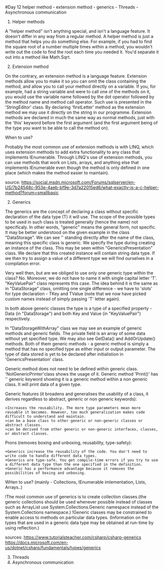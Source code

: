 #Day 12 helper method - extension method - generics - Threads - Asynchronous communication


1. Helper methods 

A "helper method" isn't anything special, and isn't a language feature.
It doesn't differ in any way from a regular method.
A helper method is just a method that helps you do something else.
For example, if you had to find the square root of a number multiple times within a method, you wouldn't write out the code to find the root each time you needed it.
You'd separate it out into a method like Math.Sqrt.

2. Extension method

On the contrary, an extension method is a language feature.
Extension methods allow you to make it so you can omit the class containing the method, and allow you to call your method directly on a variable.
If you, for example, had a string variable and were to call one of the methods on it, you would use the variable name followed by the dot operator followed by the method name and method call operator.
Such use is presented in the 'StringEditor' class. By declaring 'firstLetter' method as the extension method we may use it directly on the string in our programme.
Extension methods are declared in much the same way as normal methods, just with the 'this' keyword before the first argument (and the first argument being of the type you want to be able to call the method on).

When to use?

Probably the most common use of extension methods is with LINQ, which uses extension methods to add extra functionality to any class that implements IEnumerable<T>.
Through LINQ's use of extension methods, you can use methods that work on List<T>s, arrays, and anything else that implements IEnumerable<T> even though the method is only defined in one place (which makes the method easier to maintain).

source: 
https://social.msdn.microsoft.com/Forums/sqlserver/en-US/7b24548c-953e-4aeb-bf9e-3d7a22015ed6/what-exactly-is-a-c-helper-method?forum=smallbasic

2. Generics
  
  The generics are the concept of declaring a class without specific declaration of the data type (T) it will use. The scope of the possible types to be used in such class is treated generally (hence the name) not specificaly. In other words, "generic" means the general form, not specific. It may be better understood on the given example in the class "DataStorage". We can see '<T>' standing directly after the name of the class, meaning this specific class is generic. We specify the type during creating an instance of the class.
  This may be seen within "GenericsPresentation" class. We declare that this created instance will contain string data type. If we then try to assign a value of a different type we will find ourselves in a compilation error.
  
  Very well then, but are we obliged to use only one generic type within the class? No. Moreover, we do not have to name it with single capital letter 'T'.
"KeyValuePair" class represents this case. The idea behind it is the same as in "DataStorage" class, omitting one single difference - we have to 'slots' for type declaration - TKey and TValue (note that we now have picked custom names instead of simply passing 'T' letter again).
  
  In both above generic classes the type is a type of a specified property - Data (in "DataStorage") and both Key and Value (in "KeyValuePair") respectively.
  
In "DataStorageWithArray" class we may see an example of generic methods and generic fields. The private field is an array of some data without yet specified type. We may also see GetData() and AddOrUpdate() methods. Both of them generic methods - a generic method is simply a method that has no specified type as either input or output parameter. The type of data stored is yet to be declared after initialistion in 'GenericsPresentation' class.
  
  
 Generic method does not need to be defined within generic class. 'NotGenericPrinter'class shows the usage of it. Generic method 'Print<T>()' has '<T>' generic keyword showing it is a generic method within a non generic class. It will print data of a given type.
  
  Generic features (it broadens and generalises the usability of a class, it derives regardless to abstract, generic or non generic keywords):
  
    >Increases the reusability. The more type parameters mean more reusable it becomes. However, too much generalization makes code difficult to understand and maintain.
    >can be a base class to other generic or non-generic classes or abstract classes.
    >can be derived from other generic or non-generic interfaces, classes, or abstract classes.
  
  Prons (removes boxing and unboxing, reusability, type-safety):
  
    +Generics increase the reusability of the code. You don't need to write code to handle different data types.
    +Generics are type-safe. You get compile-time errors if you try to use a different data type than the one specified in the definition.
    +Generic has a performance advantage because it removes the possibilities of boxing and unboxing.

  WHen to use? (mainly - Collections, IEnumerable imlementation, Lists, Arrays..)
  
  !The most common use of generics is to create collection classes.(the generic collections should be used whenever possible instead of classes such as ArrayList use System.Collections.Generic namespace instead of the System.Collections namespace.)
  !Generic classes may be constrained to enable access to methods on particular data types.
  (Information on the types that are used in a generic data type may be obtained at run-time by using reflection.)
  
  sources: https://www.tutorialsteacher.com/csharp/csharp-generics
          https://docs.microsoft.com/en-us/dotnet/csharp/fundamentals/types/generics
  
3. Threads
4. Asynchronous communication
